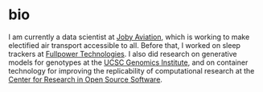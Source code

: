 # bio

I am currently a data scientist at [Joby Aviation](https://www.jobyaviation.com/), which is working to make electified 
air transport accessible to all.
Before that, I worked on sleep trackers at [Fullpower Technologies](https://www.fullpower.com/home/business).
I also did research on generative models for genotypes at the 
[UCSC Genomics Institute](https://ucscgenomics.soe.ucsc.edu/), 
and on container technology for improving the replicability of computational research at the 
[Center for Research in Open Source Software](https://cross.ucsc.edu/).